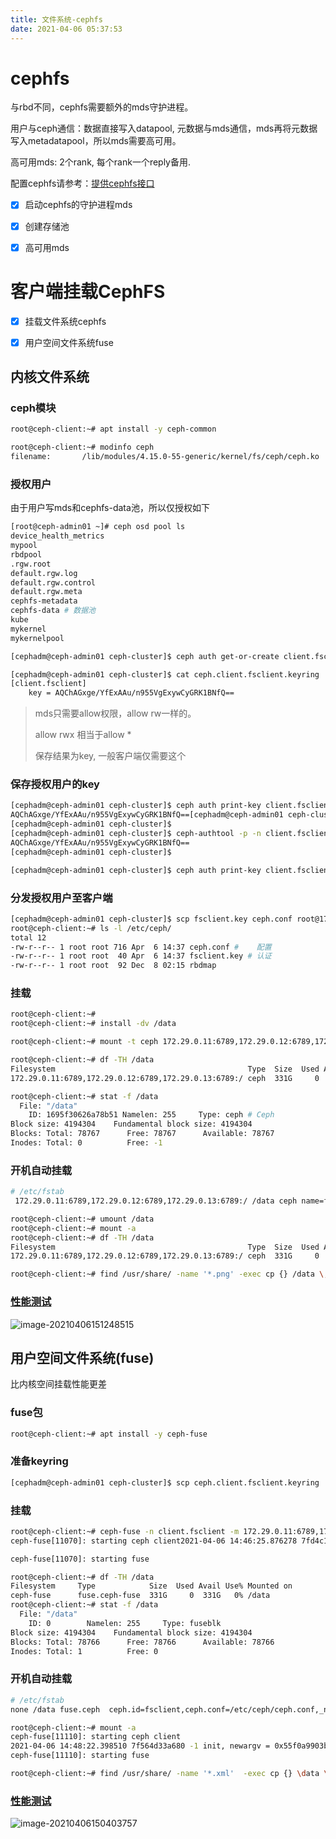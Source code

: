 ```yaml
---
title: 文件系统-cephfs
date: 2021-04-06 05:37:53
---
```




# cephfs

与rbd不同，cephfs需要额外的mds守护进程。

用户与ceph通信：数据直接写入datapool,    元数据与mds通信，mds再将元数据写入metadatapool，所以mds需要高可用。

高可用mds: 2个rank, 每个rank一个reply备用.



配置cephfs请参考：[提供cephfs接口](http://blog.mykernel.cn/2021/02/24/ceph%E7%B3%BB%E7%BB%9F%E9%83%A8%E7%BD%B2/#%E6%8F%90%E4%BE%9Bcephfs%E6%8E%A5%E5%8F%A3)

- [x] 启动cephfs的守护进程mds
- [x] 创建存储池
- [x] 高可用mds



# 客户端挂载CephFS

- [x] 挂载文件系统cephfs
- [x] 用户空间文件系统fuse



## 内核文件系统

### ceph模块

```bash
root@ceph-client:~# apt install -y ceph-common

root@ceph-client:~# modinfo ceph
filename:       /lib/modules/4.15.0-55-generic/kernel/fs/ceph/ceph.ko

```

### 授权用户

 由于用户写mds和cephfs-data池，所以仅授权如下

```bash
[root@ceph-admin01 ~]# ceph osd pool ls
device_health_metrics
mypool
rbdpool
.rgw.root
default.rgw.log
default.rgw.control
default.rgw.meta
cephfs-metadata
cephfs-data # 数据池
kube
mykernel
mykernelpool

[cephadm@ceph-admin01 ceph-cluster]$ ceph auth get-or-create client.fsclient mon 'allow r' mds 'allow rw' osd 'allow rwx pool=cephfs-data' -o ceph.client.fsclient.keyring

[cephadm@ceph-admin01 ceph-cluster]$ cat ceph.client.fsclient.keyring
[client.fsclient]
	key = AQChAGxge/YfExAAu/n955VgExywCyGRK1BNfQ==


```

> mds只需要allow权限，allow rw一样的。
>
> allow rwx 相当于allow *
>
> 保存结果为key, 一般客户端仅需要这个

### 保存授权用户的key

```bash
[cephadm@ceph-admin01 ceph-cluster]$ ceph auth print-key client.fsclient
AQChAGxge/YfExAAu/n955VgExywCyGRK1BNfQ==[cephadm@ceph-admin01 ceph-cluster]$ 
[cephadm@ceph-admin01 ceph-cluster]$ 
[cephadm@ceph-admin01 ceph-cluster]$ ceph-authtool -p -n client.fsclient ceph.client.fsclient.keyring 
AQChAGxge/YfExAAu/n955VgExywCyGRK1BNfQ==
[cephadm@ceph-admin01 ceph-cluster]$ 

[cephadm@ceph-admin01 ceph-cluster]$ ceph auth print-key client.fsclient > fsclient.key

```

### 分发授权用户至客户端

```bash
[cephadm@ceph-admin01 ceph-cluster]$ scp fsclient.key ceph.conf root@172.18.199.100:/etc/ceph
root@ceph-client:~# ls -l /etc/ceph/
total 12
-rw-r--r-- 1 root root 716 Apr  6 14:37 ceph.conf #    配置
-rw-r--r-- 1 root root  40 Apr  6 14:37 fsclient.key # 认证
-rw-r--r-- 1 root root  92 Dec  8 02:15 rbdmap

```

### 挂载

```bash
root@ceph-client:~# 
root@ceph-client:~# install -dv /data

root@ceph-client:~# mount -t ceph 172.29.0.11:6789,172.29.0.12:6789,172.29.0.13:6789:/ /data -o name=fsclient,secretfile=/etc/ceph/fsclient.key 

root@ceph-client:~# df -TH /data
Filesystem                                           Type  Size  Used Avail Use% Mounted on
172.29.0.11:6789,172.29.0.12:6789,172.29.0.13:6789:/ ceph  331G     0  331G   0% /data

root@ceph-client:~# stat -f /data
  File: "/data"
    ID: 1695f30626a78b51 Namelen: 255     Type: ceph # Ceph
Block size: 4194304    Fundamental block size: 4194304
Blocks: Total: 78767      Free: 78767      Available: 78767
Inodes: Total: 0          Free: -1

```

### 开机自动挂载

```bash
# /etc/fstab
 172.29.0.11:6789,172.29.0.12:6789,172.29.0.13:6789:/ /data ceph name=fsclient,secretfile=/etc/ceph/fsclient.key,_netdev,noatime 0 0                
```

```bash
root@ceph-client:~# umount /data
root@ceph-client:~# mount -a
root@ceph-client:~# df -TH /data
Filesystem                                           Type  Size  Used Avail Use% Mounted on
172.29.0.11:6789,172.29.0.12:6789,172.29.0.13:6789:/ ceph  331G     0  331G   0% /data
```

```bash
root@ceph-client:~# find /usr/share/ -name '*.png' -exec cp {} /data \;
```



### [性能测试](http://blog.mykernel.cn/2021/03/03/kvm-io%E6%B5%8B%E8%AF%95/)

![image-20210406151248515](http://myapp.img.mykernel.cn/image-20210406151248515.png)

## 用户空间文件系统(fuse)

比内核空间挂载性能更差

### fuse包

```bash
root@ceph-client:~# apt install -y ceph-fuse
```

### 准备keyring

```bash
[cephadm@ceph-admin01 ceph-cluster]$ scp ceph.client.fsclient.keyring  ceph.conf root@172.18.199.100:/etc/ceph
```



### 挂载

```bash
root@ceph-client:~# ceph-fuse -n client.fsclient -m 172.29.0.11:6789,172.29.0.12:6789,172.29.0.13:6789 /data 
ceph-fuse[11070]: starting ceph client2021-04-06 14:46:25.876278 7fd4c1f7e680 -1 init, newargv = 0x55cedfe463a0 newargc=9

ceph-fuse[11070]: starting fuse

```

```bash
root@ceph-client:~# df -TH /data
Filesystem     Type            Size  Used Avail Use% Mounted on
ceph-fuse      fuse.ceph-fuse  331G     0  331G   0% /data
root@ceph-client:~# stat -f /data
  File: "/data"
    ID: 0        Namelen: 255     Type: fuseblk
Block size: 4194304    Fundamental block size: 4194304
Blocks: Total: 78766      Free: 78766      Available: 78766
Inodes: Total: 1          Free: 0
```



### 开机自动挂载

```bash
# /etc/fstab
none /data fuse.ceph  ceph.id=fsclient,ceph.conf=/etc/ceph/ceph.conf,_netdev,defaults 0  0
```

```bash
root@ceph-client:~# mount -a
ceph-fuse[11110]: starting ceph client
2021-04-06 14:48:22.398510 7f564d33a680 -1 init, newargv = 0x55f0a9903b80 newargc=11
ceph-fuse[11110]: starting fuse
```



```bash
root@ceph-client:~# find /usr/share/ -name '*.xml'  -exec cp {} \data \;
```



### [性能测试](http://blog.mykernel.cn/2021/03/03/kvm-io%E6%B5%8B%E8%AF%95/)

![image-20210406150403757](http://myapp.img.mykernel.cn/image-20210406150403757.png)